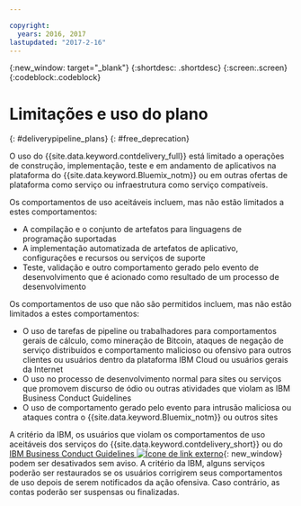 ```yaml
---

copyright:
  years: 2016, 2017
lastupdated: "2017-2-16"
---
```

<!-- Copyright info at top of file: REQUIRED
    The copyright info is YAML content that must occur at the top of the MD file, before attributes are listed.
    It must be surrounded by 3 dashes.
    The value "years" can contain just one year or a two years separated by a comma. (years: 2014, 2016)
    Indentation as per the previous template must be preserved.
-->

{:new_window: target="_blank"}
{:shortdesc: .shortdesc}
{:screen:.screen}
{:codeblock:.codeblock}

# Limitações e uso do plano
{: #deliverypipeline_plans}
{: #free_deprecation}

O uso do {{site.data.keyword.contdelivery_full}} está limitado a operações de construção, implementação, teste e em andamento de aplicativos na plataforma do {{site.data.keyword.Bluemix_notm}} ou em outras ofertas de plataforma como serviço ou infraestrutura como serviço compatíveis.

Os comportamentos de uso aceitáveis incluem, mas não estão limitados a estes comportamentos:

* A compilação e o conjunto de artefatos para linguagens de programação suportadas
* A implementação automatizada de artefatos de aplicativo, configurações e recursos ou serviços de suporte
* Teste, validação e outro comportamento gerado pelo evento de desenvolvimento que é acionado como resultado de um processo de desenvolvimento

Os comportamentos de uso que não são permitidos incluem, mas não estão limitados a estes comportamentos:

* O uso de tarefas de pipeline ou trabalhadores para comportamentos gerais de cálculo, como mineração de Bitcoin, ataques de negação de serviço distribuídos e comportamento malicioso ou ofensivo para outros clientes ou usuários dentro da plataforma IBM Cloud ou usuários gerais da Internet
* O uso no processo de desenvolvimento normal para sites ou serviços que promovem discurso de ódio ou outras atividades que violam as IBM Business Conduct Guidelines
* O uso de comportamento gerado pelo evento para intrusão maliciosa ou ataques contra o {{site.data.keyword.Bluemix_notm}} ou outros sites

A critério da IBM, os usuários que violam os comportamentos de uso aceitáveis dos serviços do {{site.data.keyword.contdelivery_short}} ou do [IBM Business Conduct Guidelines ![Ícone de link externo](../../icons/launch-glyph.svg "Ícone de link externo")](https://www.ibm.com/investor/governance/business-conduct-guidelines.html){: new_window} podem ser desativados sem aviso. A critério da IBM, alguns serviços poderão ser restaurados se os usuários corrigirem seus comportamentos de uso depois de serem notificados da ação ofensiva. Caso contrário, as contas poderão ser suspensas ou finalizadas. 
